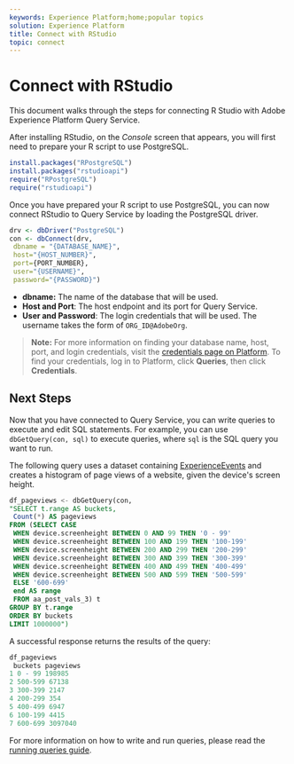```yaml
---
keywords: Experience Platform;home;popular topics
solution: Experience Platform
title: Connect with RStudio
topic: connect
---
```


# Connect with RStudio

This document walks through the steps for connecting R Studio with Adobe Experience Platform Query Service.

After installing RStudio, on the *Console* screen that appears, you will first need to prepare your R script to use PostgreSQL.

```r
install.packages("RPostgreSQL")
install.packages("rstudioapi")
require("RPostgreSQL")
require("rstudioapi")
```

Once you have prepared your R script to use PostgreSQL, you can now connect RStudio to Query Service by loading the PostgreSQL driver.

```r
drv <- dbDriver("PostgreSQL")
con <- dbConnect(drv, 
 dbname = "{DATABASE_NAME}",
 host="{HOST_NUMBER}",
 port={PORT_NUMBER},
 user="{USERNAME}",
 password="{PASSWORD}")
```

- **dbname:** The name of the database that will be used.
- **Host and Port**: The host endpoint and its port for Query Service. 
- **User and Password**: The login credentials that will be used. The username takes the form of `ORG_ID@AdobeOrg`.

>**Note:** For more information on finding your database name, host, port, and login credentials, visit the [credentials page on Platform][credentials]. To find your credentials, log in to Platform, click **Queries**, then click **Credentials**.

## Next Steps

Now that you have connected to Query Service, you can write queries to execute and edit SQL statements. For example, you can use `dbGetQuery(con, sql)` to execute queries, where `sql` is the SQL query you want to run.

The following query uses a dataset containing [ExperienceEvents][experience-event] and creates a histogram of page views of a website, given the device's screen height.

```sql
df_pageviews <- dbGetQuery(con,
"SELECT t.range AS buckets, 
 Count(*) AS pageviews 
FROM (SELECT CASE 
 WHEN device.screenheight BETWEEN 0 AND 99 THEN '0 - 99' 
 WHEN device.screenheight BETWEEN 100 AND 199 THEN '100-199' 
 WHEN device.screenheight BETWEEN 200 AND 299 THEN '200-299' 
 WHEN device.screenheight BETWEEN 300 AND 399 THEN '300-399' 
 WHEN device.screenheight BETWEEN 400 AND 499 THEN '400-499' 
 WHEN device.screenheight BETWEEN 500 AND 599 THEN '500-599' 
 ELSE '600-699' 
 end AS range 
 FROM aa_post_vals_3) t 
GROUP BY t.range 
ORDER BY buckets 
LIMIT 1000000")
```

A successful response returns the results of the query: 

```r
df_pageviews
 buckets pageviews
1 0 - 99 198985
2 500-599 67138
3 300-399 2147
4 200-299 354
5 400-499 6947
6 100-199 4415
7 600-699 3097040
```

For more information on how to write and run queries, please read the [running queries guide][running-queries].

[credentials]: https://platform.adobe.com/query/configuration
[running-queries]: ../creating-queries/creating-queries.md
[experience-event]: ../creating-queries/experience-event-queries.md